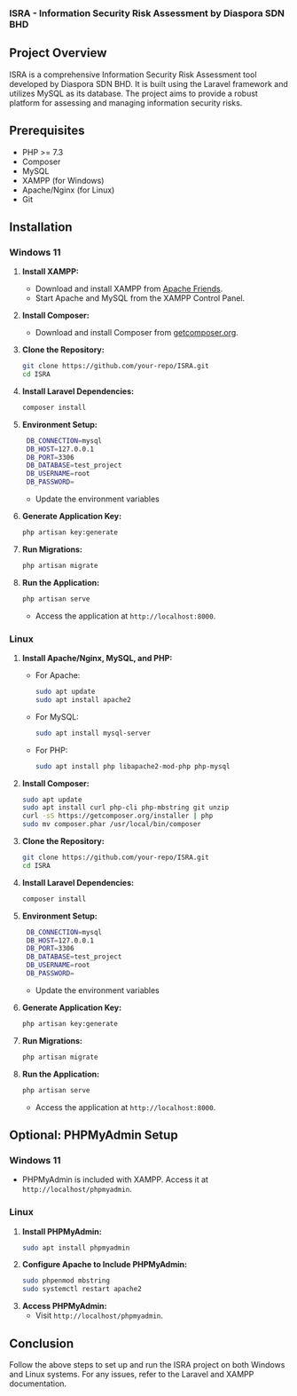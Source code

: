 ### ISRA - Information Security Risk Assessment by Diaspora SDN BHD

## Project Overview
ISRA is a comprehensive Information Security Risk Assessment tool developed by Diaspora SDN BHD. It is built using the Laravel framework and utilizes MySQL as its database. The project aims to provide a robust platform for assessing and managing information security risks.

## Prerequisites
- PHP >= 7.3
- Composer
- MySQL
- XAMPP (for Windows)
- Apache/Nginx (for Linux)
- Git

## Installation

### Windows 11

1. **Install XAMPP:**
   - Download and install XAMPP from [Apache Friends](https://www.apachefriends.org/index.html).
   - Start Apache and MySQL from the XAMPP Control Panel.

2. **Install Composer:**
   - Download and install Composer from [getcomposer.org](https://getcomposer.org/).

3. **Clone the Repository:**
   ```sh
   git clone https://github.com/your-repo/ISRA.git
   cd ISRA
   ```

4. **Install Laravel Dependencies:**
   ```sh
   composer install
   ```

5. **Environment Setup:**
   ```sh
    DB_CONNECTION=mysql
    DB_HOST=127.0.0.1
    DB_PORT=3306
    DB_DATABASE=test_project
    DB_USERNAME=root
    DB_PASSWORD=
   ```
   - Update the environment variables

6. **Generate Application Key:**
   ```sh
   php artisan key:generate
   ```

7. **Run Migrations:**
   ```sh
   php artisan migrate
   ```

8. **Run the Application:**
   ```sh
   php artisan serve
   ```
   - Access the application at `http://localhost:8000`.

### Linux

1. **Install Apache/Nginx, MySQL, and PHP:**
   - For Apache:
     ```sh
     sudo apt update
     sudo apt install apache2
     ```
   - For MySQL:
     ```sh
     sudo apt install mysql-server
     ```
   - For PHP:
     ```sh
     sudo apt install php libapache2-mod-php php-mysql
     ```

2. **Install Composer:**
   ```sh
   sudo apt update
   sudo apt install curl php-cli php-mbstring git unzip
   curl -sS https://getcomposer.org/installer | php
   sudo mv composer.phar /usr/local/bin/composer
   ```

3. **Clone the Repository:**
   ```sh
   git clone https://github.com/your-repo/ISRA.git
   cd ISRA
   ```

4. **Install Laravel Dependencies:**
   ```sh
   composer install
   ```

5. **Environment Setup:**
   ```sh
    DB_CONNECTION=mysql
    DB_HOST=127.0.0.1
    DB_PORT=3306
    DB_DATABASE=test_project
    DB_USERNAME=root
    DB_PASSWORD=
   ```
   - Update the environment variables

6. **Generate Application Key:**
   ```sh
   php artisan key:generate
   ```

7. **Run Migrations:**
   ```sh
   php artisan migrate
   ```

8. **Run the Application:**
   ```sh
   php artisan serve
   ```
   - Access the application at `http://localhost:8000`.

## Optional: PHPMyAdmin Setup

### Windows 11
- PHPMyAdmin is included with XAMPP. Access it at `http://localhost/phpmyadmin`.

### Linux
1. **Install PHPMyAdmin:**
   ```sh
   sudo apt install phpmyadmin
   ```
2. **Configure Apache to Include PHPMyAdmin:**
   ```sh
   sudo phpenmod mbstring
   sudo systemctl restart apache2
   ```
3. **Access PHPMyAdmin:**
   - Visit `http://localhost/phpmyadmin`.

## Conclusion
Follow the above steps to set up and run the ISRA project on both Windows and Linux systems. For any issues, refer to the Laravel and XAMPP documentation.
